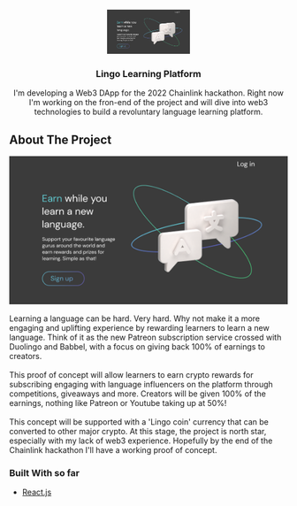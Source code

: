 <div id="top"></div>

<!-- PROJECT LOGO -->
<br />
<div align="center">
  <a href="https://github.com/sammyc/lingo">
    <img src="./src/images/language-project.png" alt="Logo" width="150" height="80">
  </a>

<h3 align="center">Lingo Learning Platform</h3>

  <p align="center">
    I'm developing a Web3 DApp for the 2022 Chainlink hackathon. Right now I'm working on the fron-end of the project and will dive into web3 technologies to build a revoluntary language learning platform.
  </p>
</div>

<!-- ABOUT THE PROJECT -->

## About The Project

![product-screenshot](./src/images/language-project.png)

Learning a language can be hard. Very hard. Why not make it a more engaging and uplifting experience by rewarding learners to learn a new language. Think of it as the new Patreon subscription service crossed with Duolingo and Babbel, with a focus on giving back 100% of earnings to creators.
<br />
<br />
This proof of concept will allow learners to earn crypto rewards for subscribing engaging with language influencers on the platform through competitions, giveaways and more. Creators will be given 100% of the earnings, nothing like Patreon or Youtube taking up at 50%!
<br />
<br />
This concept will be supported with a 'Lingo coin' currency that can be converted to other major crypto. At this stage, the project is north star, especially with my lack of web3 experience. Hopefully by the end of the Chainlink hackathon I'll have a working proof of concept.

### Built With so far

- [React.js](https://reactjs.org/)
